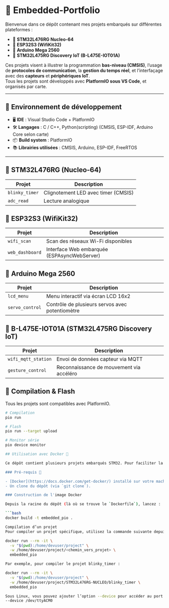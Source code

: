 # 🧠 Embedded-Portfolio

Bienvenue dans ce dépôt contenant mes projets embarqués sur différentes plateformes :

- 🔷 **STM32L476RG Nucleo-64**
- 🔷 **ESP32S3 (WifiKit32)**
- 🔷 **Arduino Mega 2560**
- 🔷 **STM32L475RG Discovery IoT (B-L475E-IOT01A)**

Ces projets visent à illustrer la programmation **bas-niveau (CMSIS)**, l’usage de **protocoles de communication**, la **gestion du temps réel**, et l’interfaçage avec des **capteurs** et **périphériques IoT**.  
Tous les projets sont développés avec **PlatformIO sous VS Code**, et organisés par carte.

---

## 🧰 Environnement de développement

- 🖥️ **IDE** : Visual Studio Code + PlatformIO  
- 🛠️ **Langages** : C / C++, Python(scripting) (CMSIS, ESP-IDF, Arduino Core selon carte)  
- 📦 **Build system** : PlatformIO  
- 📚 **Librairies utilisées** : CMSIS, Arduino, ESP-IDF, FreeRTOS

---

## 📘 STM32L476RG (Nucleo-64)

| Projet               | Description |
|----------------------|-------------|
| `blinky_timer`       | Clignotement LED avec timer (CMSIS) |
| `adc_read`           | Lecture analogique       


## 📘 ESP32S3 (WifiKit32)

| Projet              | Description |
|---------------------|-------------|
| `wifi_scan`         | Scan des réseaux Wi-Fi disponibles |
| `web_dashboard`     | Interface Web embarquée (ESPAsyncWebServer) |


## 📘 Arduino Mega 2560

| Projet           | Description |
|------------------|-------------|
| `lcd_menu`       | Menu interactif via écran LCD 16x2 |
| `servo_control`  | Contrôle de plusieurs servos avec potentiomètre |



## 📘 B-L475E-IOT01A (STM32L475RG Discovery IoT)

| Projet                | Description |
|------------------------|-------------|
| `wifi_mqtt_station`    | Envoi de données capteur via MQTT |
| `gesture_control`      | Reconnaissance de mouvement via accéléro |


## 🔧 Compilation & Flash

Tous les projets sont compatibles avec PlatformIO.

```bash
# Compilation
pio run

# Flash
pio run --target upload

# Monitor série
pio device monitor

## Utilisation avec Docker 🐳

Ce dépôt contient plusieurs projets embarqués STM32. Pour faciliter la compilation, le flash et le debug, un environnement Docker est fourni. Cela permet de garantir un environnement de développement cohérent et portable, sans nécessiter d'installation locale complexe.

### Pré-requis 🔧

- [Docker](https://docs.docker.com/get-docker/) installé sur votre machine.
- Un clone du dépôt (via `git clone`).

### Construction de l'image Docker

Depuis la racine du dépôt (là où se trouve le `Dockerfile`), lancez :

```bash
docker build -t embedded_pio .

Compilation d’un projet
Pour compiler un projet spécifique, utilisez la commande suivante depuis la racine du dépôt :

docker run --rm -it \
  -v "$(pwd):/home/devuser/project" \
  -w /home/devuser/project/<chemin_vers_projet> \
  embedded_pio

Par exemple, pour compiler le projet blinky_timer :

docker run --rm -it \
  -v "$(pwd):/home/devuser/project" \
  -w /home/devuser/project/STM32L476RG-NUCLEO/blinky_timer \
  embedded_pio

Sous Linux, vous pouvez ajouter l’option --device pour accéder au port USB, par exemple :
--device /dev/ttyACM0
